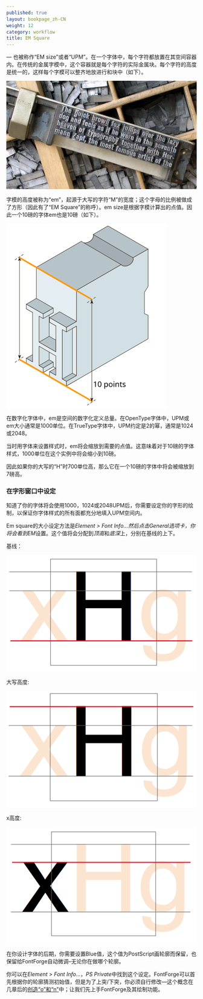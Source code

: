```yaml
---
published: true
layout: bookpage_zh-CN
weight: 12
category: workflow
title: EM Square
---
```


&mdash; 也被称作“EM size”或者“UPM”。在一个字体中，每个字符都放置在其空间容器内。在传统的金属字模中，这个容器就是每个字符的实际金属块。每个字符的高度是统一的，这样每个字模可以整齐地放进行和块中（如下）。

<img src="../en-US/images/MetalTypeZoomIn.JPG" alt>

字模的高度被称为“em”，起源于大写的字符“M”的宽度；这个字母的比例被做成了方形（因此有了“EM Square”的称呼）。em size是根据字模计算出的点值。因此一个10磅的字体em也是10磅（如下）。
 
<img src="../en-US/images/em-metal-type.svg" alt>

在数字化字体中，em是空间的数字化定义总量。在OpenType字体中，UPM或em大小通常是1000单位。在TrueType字体中，UPM约定是2的幂，通常是1024或2048。

当时用字体来设置样式时，em将会缩放到需要的点值。这意味着对于10磅的字体样式，1000单位在这个实例中将会缩小到10磅。

因此如果你的大写的“H”时700单位高，那么它在一个10磅的字体中将会被缩放到7磅高。

### 在字形窗口中设定

知道了你的字体将会使用1000，1024或2048UPM后，你需要设定你的字形的绘制，以保证你字体样式的所有面都充分地填入UPM空间内。

Em square的大小设定方法是*Element > Font Info&hellip;*然后点击General选项卡，你将会看到*EM*设置。这个值将会分配到*顶高*和*底深*上，分别在基线的上下。

基线：

<img src="../en-US/images/baseline.png" alt>

大写高度:

<img src="../en-US/images/capheight.png" alt>

x高度:

<img src="../en-US/images/xheight.png" alt>

在你设计字体的后期，你需要设置Blue值，这个值为PostScript画轮廓而保留，也保留给FontForge自动微调&ndash;无论你在做哪个轮廓。

你可以在*Element > Font Info&hellip;*，*PS Private*中找到这个设定。FontForge可以首先根据你的轮廓猜测初始值，但是为了上突/下突，你必须自行修改&mdash;这个概念在几章后的[创造“o”和“n”][“Creating ‘o’ and ‘n’”]中；让我们先上手FontForge及其绘制功能。

[“Creating ‘o’ and ‘n’”]: Creating_o_and_n.html
